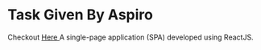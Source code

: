 # Task Given By Aspiro
 Checkout  <a href="https://jadoo45666.web.app/"> Here </a>
 A single-page application (SPA) developed using ReactJS.
